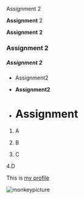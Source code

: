 Assignment 2

**Assignment** 2

__Assignment__ **2**

### Assignment 2

##### Assignment 2

- Assignment2

- **Assignment2**

- # Assignment

1. A
2. B

3. C



4.D

This is [my profile](https://github.com/RFeeley13)

![monkeypicture](https://i.natgeofe.com/n/82fddbcc-4cbb-4373-bf72-dbc30068be60/drill-monkey-01_2x3.jpg)
